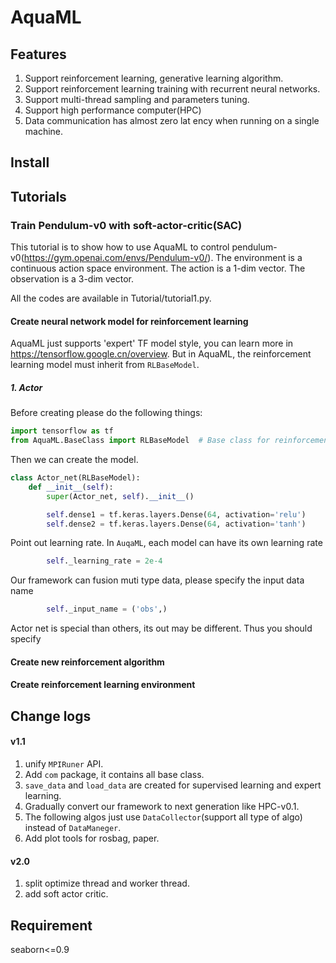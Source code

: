 # AquaML

## Features

1. Support reinforcement learning, generative learning algorithm.
2. Support reinforcement learning training with recurrent neural networks.
3. Support multi-thread sampling and parameters tuning.
4. Support high performance computer(HPC)
5.  Data communication has almost zero lat ency when running on a single machine.

## Install

## Tutorials

### Train Pendulum-v0 with soft-actor-critic(SAC)

This tutorial is to show how to use AquaML to control pendulum-v0(https://gym.openai.com/envs/Pendulum-v0/). The environment is a continuous action space environment. The action is a 1-dim vector. The observation is a 3-dim vector.

All the codes are available in Tutorial/tutorial1.py.

#### Create neural network model for reinforcement learning

AquaML just supports 'expert'  TF model style, you can learn more in  https://tensorflow.google.cn/overview. But in AquaML, the reinforcement learning model must inherit from  ``RLBaseModel``.

##### 1. Actor

Before creating please do the following things:

```python
import tensorflow as tf
from AquaML.BaseClass import RLBaseModel  # Base class for reinforcement network
```

 Then we can create the model.

```python
class Actor_net(RLBaseModel):
    def __init__(self):
        super(Actor_net, self).__init__()

        self.dense1 = tf.keras.layers.Dense(64, activation='relu')
        self.dense2 = tf.keras.layers.Dense(64, activation='tanh')
```

Point out learning rate. In ``AuqaML``, each model can have its own learning rate

```python
		self._learning_rate = 2e-4
```

Our framework can fusion muti type data, please specify the input data name

```python
		self._input_name = ('obs',)
```

Actor net is special than others, its out may be different. Thus you should specify 

#### Create new reinforcement algorithm

#### Create reinforcement learning environment



## Change logs

#### v1.1 

1. unify ```MPIRuner``` API.
2. Add ``com`` package, it contains all base class.
3. ``save_data`` and ``load_data`` are created for supervised learning and expert learning. 
4. Gradually convert our framework to next generation like HPC-v0.1.
5. The following algos just use ``DataCollector``(support all type of algo) instead of ``DataManeger``.
6. Add plot tools for rosbag, paper.

#### v2.0

1. split optimize thread and worker thread.
2. add soft actor critic.



## Requirement

seaborn<=0.9
